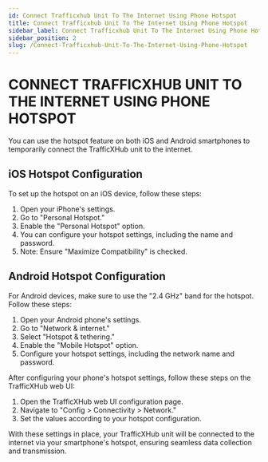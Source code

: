 ```yaml
---
id: Connect Trafficxhub Unit To The Internet Using Phone Hotspot
title: Connect Trafficxhub Unit To The Internet Using Phone Hotspot
sidebar_label: Connect Trafficxhub Unit To The Internet Using Phone Hotspot
sidebar_position: 2
slug: /Connect-Trafficxhub-Unit-To-The-Internet-Using-Phone-Hotspot
---
```

# CONNECT TRAFFICXHUB UNIT TO THE INTERNET USING PHONE HOTSPOT

You can use the hotspot feature on both iOS and Android smartphones to temporarily connect the TrafficXHub unit to the internet.

## iOS Hotspot Configuration

To set up the hotspot on an iOS device, follow these steps:

1. Open your iPhone's settings.
2. Go to "Personal Hotspot."
3. Enable the "Personal Hotspot" option.
4. You can configure your hotspot settings, including the name and password.
5. Note: Ensure "Maximize Compatibility" is checked.

## Android Hotspot Configuration

For Android devices, make sure to use the "2.4 GHz" band for the hotspot. Follow these steps:

1. Open your Android phone's settings.
2. Go to "Network & internet."
3. Select "Hotspot & tethering."
4. Enable the "Mobile Hotspot" option.
5. Configure your hotspot settings, including the network name and password.

After configuring your phone's hotspot settings, follow these steps on the TrafficXHub web UI:

1. Open the TrafficXHub web UI configuration page.
2. Navigate to "Config > Connectivity > Network."
3. Set the values according to your hotspot configuration.

With these settings in place, your TrafficXHub unit will be connected to the internet via your smartphone's hotspot, ensuring seamless data collection and transmission.
